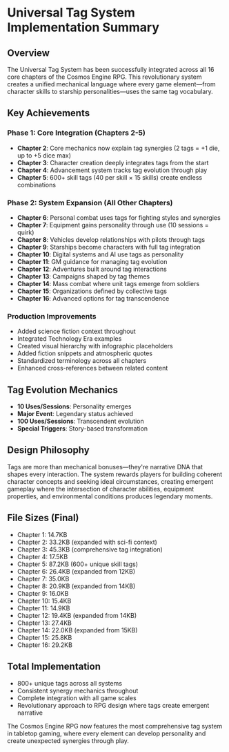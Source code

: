 # Universal Tag System Implementation Summary

## Overview
The Universal Tag System has been successfully integrated across all 16 core chapters of the Cosmos Engine RPG. This revolutionary system creates a unified mechanical language where every game element—from character skills to starship personalities—uses the same tag vocabulary.

## Key Achievements

### Phase 1: Core Integration (Chapters 2-5)
- **Chapter 2**: Core mechanics now explain tag synergies (2 tags = +1 die, up to +5 dice max)
- **Chapter 3**: Character creation deeply integrates tags from the start
- **Chapter 4**: Advancement system tracks tag evolution through play
- **Chapter 5**: 600+ skill tags (40 per skill × 15 skills) create endless combinations

### Phase 2: System Expansion (All Other Chapters)
- **Chapter 6**: Personal combat uses tags for fighting styles and synergies
- **Chapter 7**: Equipment gains personality through use (10 sessions = quirk)
- **Chapter 8**: Vehicles develop relationships with pilots through tags
- **Chapter 9**: Starships become characters with full tag integration
- **Chapter 10**: Digital systems and AI use tags as personality
- **Chapter 11**: GM guidance for managing tag evolution
- **Chapter 12**: Adventures built around tag interactions
- **Chapter 13**: Campaigns shaped by tag themes
- **Chapter 14**: Mass combat where unit tags emerge from soldiers
- **Chapter 15**: Organizations defined by collective tags
- **Chapter 16**: Advanced options for tag transcendence

### Production Improvements
- Added science fiction context throughout
- Integrated Technology Era examples
- Created visual hierarchy with infographic placeholders
- Added fiction snippets and atmospheric quotes
- Standardized terminology across all chapters
- Enhanced cross-references between related content

## Tag Evolution Mechanics
- **10 Uses/Sessions**: Personality emerges
- **Major Event**: Legendary status achieved
- **100 Uses/Sessions**: Transcendent evolution
- **Special Triggers**: Story-based transformation

## Design Philosophy
Tags are more than mechanical bonuses—they're narrative DNA that shapes every interaction. The system rewards players for building coherent character concepts and seeking ideal circumstances, creating emergent gameplay where the intersection of character abilities, equipment properties, and environmental conditions produces legendary moments.

## File Sizes (Final)
- Chapter 1: 14.7KB
- Chapter 2: 33.2KB (expanded with sci-fi context)
- Chapter 3: 45.3KB (comprehensive tag integration)
- Chapter 4: 17.5KB
- Chapter 5: 87.2KB (600+ unique skill tags)
- Chapter 6: 26.4KB (expanded from 12KB)
- Chapter 7: 35.0KB
- Chapter 8: 20.9KB (expanded from 14KB)
- Chapter 9: 16.0KB
- Chapter 10: 15.4KB
- Chapter 11: 14.9KB
- Chapter 12: 19.4KB (expanded from 14KB)
- Chapter 13: 27.4KB
- Chapter 14: 22.0KB (expanded from 15KB)
- Chapter 15: 25.8KB
- Chapter 16: 29.2KB

## Total Implementation
- 800+ unique tags across all systems
- Consistent synergy mechanics throughout
- Complete integration with all game scales
- Revolutionary approach to RPG design where tags create emergent narrative

The Cosmos Engine RPG now features the most comprehensive tag system in tabletop gaming, where every element can develop personality and create unexpected synergies through play.
